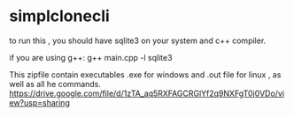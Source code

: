 # simplclonecli

to run this , you should have sqlite3 on your system and  c++ compiler.

if you are using g++:
g++ main.cpp -l sqlite3

This zipfile contain executables .exe for windows and .out file for linux , as well as all he commands.
https://drive.google.com/file/d/1zTA_aq5RXFAGCRGlYf2q9NXFgT0j0VDo/view?usp=sharing
